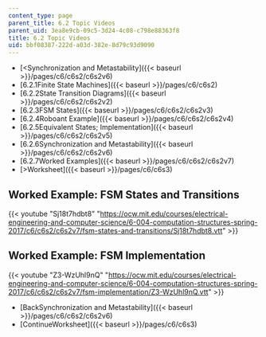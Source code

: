 ```yaml
---
content_type: page
parent_title: 6.2 Topic Videos
parent_uid: 3ea8e9cb-09c5-3d24-4c08-c798e88363f8
title: 6.2 Topic Videos
uid: bbf08387-222d-a03d-382e-8d79c93d9090
---
```


*   [<Synchronization and Metastability]({{< baseurl >}}/pages/c6/c6s2/c6s2v6)
*   [6.2.1Finite State Machines]({{< baseurl >}}/pages/c6/c6s2)
*   [6.2.2State Transition Diagrams]({{< baseurl >}}/pages/c6/c6s2/c6s2v2)
*   [6.2.3FSM States]({{< baseurl >}}/pages/c6/c6s2/c6s2v3)
*   [6.2.4Roboant Example]({{< baseurl >}}/pages/c6/c6s2/c6s2v4)
*   [6.2.5Equivalent States; Implementation]({{< baseurl >}}/pages/c6/c6s2/c6s2v5)
*   [6.2.6Synchronization and Metastability]({{< baseurl >}}/pages/c6/c6s2/c6s2v6)
*   [6.2.7Worked Examples]({{< baseurl >}}/pages/c6/c6s2/c6s2v7)
*   [\>Worksheet]({{< baseurl >}}/pages/c6/c6s3)

Worked Example: FSM States and Transitions
------------------------------------------

{{< youtube "Sj18t7hdbt8" "https://ocw.mit.edu/courses/electrical-engineering-and-computer-science/6-004-computation-structures-spring-2017/c6/c6s2/c6s2v7/fsm-states-and-transitions/Sj18t7hdbt8.vtt" >}}

Worked Example: FSM Implementation
----------------------------------

{{< youtube "Z3-WzUhl9nQ" "https://ocw.mit.edu/courses/electrical-engineering-and-computer-science/6-004-computation-structures-spring-2017/c6/c6s2/c6s2v7/fsm-implementation/Z3-WzUhl9nQ.vtt" >}}

*   [BackSynchronization and Metastability]({{< baseurl >}}/pages/c6/c6s2/c6s2v6)
*   [ContinueWorksheet]({{< baseurl >}}/pages/c6/c6s3)